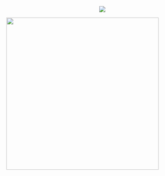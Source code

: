 <!-- https://github.com/kyechan99/capsule-render -->
<p align="center">
<img src="https://capsule-render.vercel.app/api?type=waving&color=timeGradient&height=300&&section=header&text=HI%20THERE&fontSize=90&fontAlign=50&fontAlignY=30&desc=I%20am%20Coder%20Bee!&descAlign=50&descSize=30&descAlignY=60&animation=twinkling" />
</p>


<img align="center" width="400" src="https://github-readme-stats.vercel.app/api?username={HarvestMoons}&theme=transparent&include_all_commits=true&show_icons=true&hide_border=true" />
